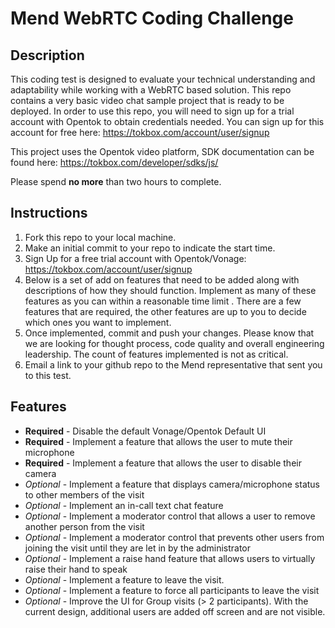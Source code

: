 # Mend WebRTC Coding Challenge

## Description
This coding test is designed to evaluate your technical understanding and adaptability while working with a WebRTC based solution. This repo contains a very basic video chat sample project that is ready to be deployed. In order to use this repo, you will need to sign up for a trial account with Opentok to obtain credentials needed. You can sign up for this account for free here: https://tokbox.com/account/user/signup

This project uses the Opentok video platform, SDK documentation can be found here: https://tokbox.com/developer/sdks/js/
 
 Please spend **no more** than two hours to complete.

## Instructions

1. Fork this repo to your local machine.
2. Make an initial commit to your repo to indicate the start time.
3. Sign Up for a free trial account with Opentok/Vonage: https://tokbox.com/account/user/signup
4. Below is a set of add on features that need to be added along with descriptions of how they should function. Implement as many of these features as you can within a reasonable time limit . There are a few features that are required, the other features are up to you to decide which ones you want to implement.
5. Once implemented, commit and push your changes.  Please know that we are looking for thought process, code quality and overall engineering leadership.  The count of features implemented is not as critical.
6. Email a link to your github repo to the Mend representative that sent you to this test.

## Features

- **Required** - Disable the default Vonage/Opentok Default UI
- **Required** - Implement a feature that allows the user to mute their microphone
- **Required** - Implement a feature that allows the user to disable their camera
- *Optional* - Implement a feature that displays camera/microphone status to other members of the visit
- *Optional* - Implement an in-call text chat feature
- *Optional* - Implement a moderator control that allows a user to remove another person from the visit
- *Optional* - Implement a moderator control that prevents other users from joining the visit until they are let in by the administrator
- *Optional* - Implement a raise hand feature that allows users to virtually raise their hand to speak
- *Optional* - Implement a feature to leave the visit.
- *Optional* - Implement a feature to force all participants to leave the visit
- *Optional* - Improve the UI for Group visits (> 2 participants). With the current design, additional users are added off screen and are not visible.